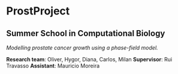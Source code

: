# ProstProject
## Summer School in Computational Biology

*Modelling prostate cancer growth using a phase-field model.*

**Research team**: Oliver, Hygor, Diana, Carlos, Milan
**Supervisor**: Rui Travasso
**Assistant**: Mauricio Moreira


